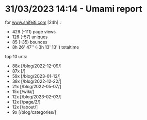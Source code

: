 # 31/03/2023 14:14 - Umami report
for www.shifeiti.com [24h] :

 - 428 (-111) page views
 - 126 (-57) uniques
 - 85 (-35) bounces
 - 8h 26' 47'' (-3h 13' 13'') totaltime


top 10 urls:
 - 88x [/blog/2022-12-09/]
 - 87x [/]
 - 59x [/blog/2023-01-12/]
 - 38x [/blog/2022-12-22/]
 - 21x [/blog/2022-05-07/]
 - 15x [/wiki/]
 - 12x [/blog/2023-02-03/]
 - 12x [/page/2/]
 - 12x [/about/]
 - 9x [/blog/categories/]


